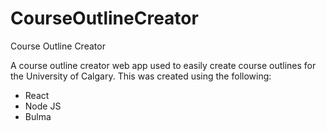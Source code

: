 # CourseOutlineCreator
Course Outline Creator

A course outline creator web app used to easily create course outlines for the University of Calgary.  This was created using the following:

- React
- Node JS
- Bulma
